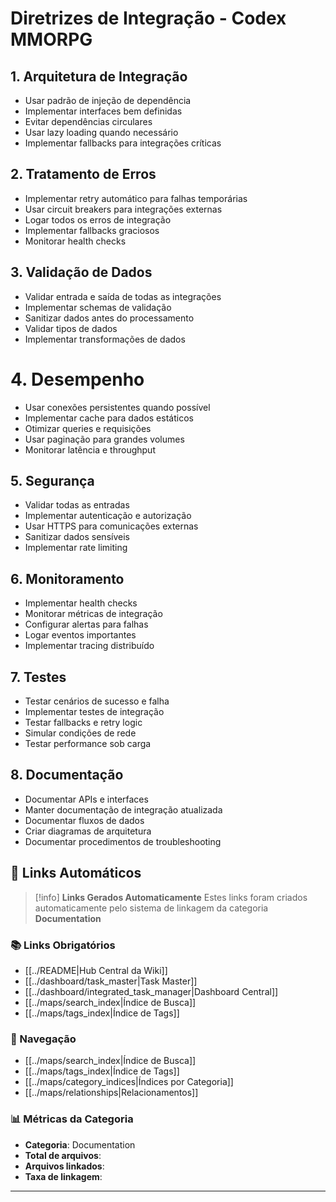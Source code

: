# Diretrizes de Integração - Codex MMORPG

## 1. Arquitetura de Integração
- Usar padrão de injeção de dependência
- Implementar interfaces bem definidas
- Evitar dependências circulares
- Usar lazy loading quando necessário
- Implementar fallbacks para integrações críticas

## 2. Tratamento de Erros
- Implementar retry automático para falhas temporárias
- Usar circuit breakers para integrações externas
- Logar todos os erros de integração
- Implementar fallbacks graciosos
- Monitorar health checks

## 3. Validação de Dados
- Validar entrada e saída de todas as integrações
- Implementar schemas de validação
- Sanitizar dados antes do processamento
- Validar tipos de dados
- Implementar transformações de dados

# 4. Desempenho
- Usar conexões persistentes quando possível
- Implementar cache para dados estáticos
- Otimizar queries e requisições
- Usar paginação para grandes volumes
- Monitorar latência e throughput

## 5. Segurança
- Validar todas as entradas
- Implementar autenticação e autorização
- Usar HTTPS para comunicações externas
- Sanitizar dados sensíveis
- Implementar rate limiting

## 6. Monitoramento
- Implementar health checks
- Monitorar métricas de integração
- Configurar alertas para falhas
- Logar eventos importantes
- Implementar tracing distribuído

## 7. Testes
- Testar cenários de sucesso e falha
- Implementar testes de integração
- Testar fallbacks e retry logic
- Simular condições de rede
- Testar performance sob carga

## 8. Documentação
- Documentar APIs e interfaces
- Manter documentação de integração atualizada
- Documentar fluxos de dados
- Criar diagramas de arquitetura
- Documentar procedimentos de troubleshooting

## 🔗 **Links Automáticos**

> [!info] **Links Gerados Automaticamente**
> Estes links foram criados automaticamente pelo sistema de linkagem da categoria **Documentation**

### **📚 Links Obrigatórios**
- [[../README|Hub Central da Wiki]]
- [[../dashboard/task_master|Task Master]]
- [[../dashboard/integrated_task_manager|Dashboard Central]]
- [[../maps/search_index|Índice de Busca]]
- [[../maps/tags_index|Índice de Tags]]

### **🧭 Navegação**
- [[../maps/search_index|Índice de Busca]]
- [[../maps/tags_index|Índice de Tags]]
- [[../maps/category_indices|Índices por Categoria]]
- [[../maps/relationships|Relacionamentos]]

### **📊 Métricas da Categoria**
- **Categoria**: Documentation
- **Total de arquivos**: <!-- Contador automático -->
- **Arquivos linkados**: <!-- Contador automático -->
- **Taxa de linkagem**: <!-- Percentual automático -->

---

